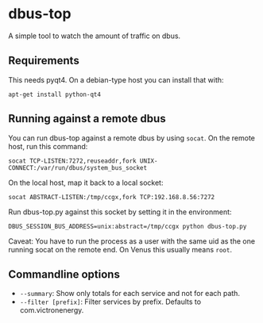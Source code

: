 # dbus-top

A simple tool to watch the amount of traffic on dbus.

## Requirements

This needs pyqt4. On a debian-type host you can install that with:

    apt-get install python-qt4

## Running against a remote dbus

You can run dbus-top against a remote dbus by using `socat`. On the remote
host, run this command:

    socat TCP-LISTEN:7272,reuseaddr,fork UNIX-CONNECT:/var/run/dbus/system_bus_socket

On the local host, map it back to a local socket:

    socat ABSTRACT-LISTEN:/tmp/ccgx,fork TCP:192.168.8.56:7272


Run dbus-top.py against this socket by setting it in the environment:

    DBUS_SESSION_BUS_ADDRESS=unix:abstract=/tmp/ccgx python dbus-top.py

Caveat: You have to run the process as a user with the same uid as the one
running socat on the remote end. On Venus this usually means `root`.

## Commandline options

 * `--summary`: Show only totals for each service and not for each path.
 * `--filter [prefix]`: Filter services by prefix. Defaults to com.victronenergy.
